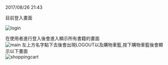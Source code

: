 2017/08/26 21:43

目前登入畫面</br>

![login](https://user-images.githubusercontent.com/30998953/29741865-8a1505ae-8aa7-11e7-834d-33e4bbec53ca.jpg)

在使用者進行登入後會進入顯示所有書籍的畫面</br>
![main](https://user-images.githubusercontent.com/30998953/29634345-244af17a-887c-11e7-9214-7e635968ac8d.jpg)
左上方名字點下去後會出現LOGOUT以及購物車籃,按下購物車籃後會顯示以下畫面</br>
![shoppingcart](https://user-images.githubusercontent.com/30998953/29634428-78340d26-887c-11e7-9b4e-42904f4eed64.jpg)
